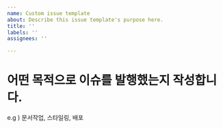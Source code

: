 ```yaml
---
name: Custom issue template
about: Describe this issue template's purpose here.
title: ''
labels: ''
assignees: ''

---
```


# 어떤 목적으로 이슈를 발행했는지 작성합니다.

e.g ) 문서작업, 스타일링, 배포
